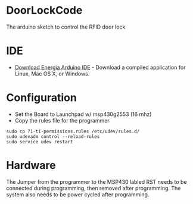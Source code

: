 # DoorLockCode
The arduino sketch to control the RFID door lock

# IDE

* [Download Energia Arduino IDE](http://energia.nu/download/) - Download a compiled application for Linux, Mac OS X, or Windows.

# Configuration

* Set the Board to Launchpad w/ msp430g2553 (16 mhz)  
* Copy the rules file for the programmer
```
sudo cp 71-ti-permissions.rules /etc/udev/rules.d/
sudo udevadm control --reload-rules
sudo service udev restart
```
# Hardware

The Jumper from the programmer to the MSP430 labled RST needs to be connected during programming, then removed after programming. The system also needs to be power cycled after programming. 
